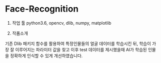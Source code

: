 # Face-Recognition
1. 작업 툴
python3.6, opencv, dlib, numpy, matplotlib

2. 작품소개

기존 Dlib 패키지 함수를 활용하여 특정인물들의 얼굴 데이터를 학습시킨 뒤,
학습이 가장  잘 이루어지는 파라미터 값을 찾고 이후 test 데이터를 제시했을때
AI가 학습된 인물을 정확하게 인식할 수 있게 개선하였습니다.


